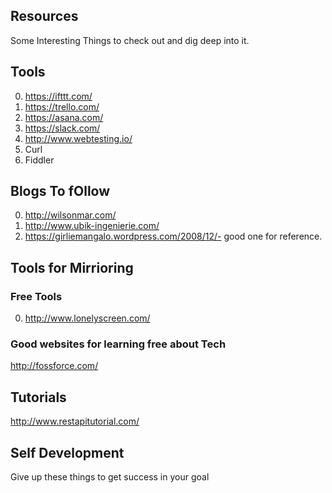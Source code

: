## Resources

Some Interesting Things to check out and dig deep into it.

## Tools

0. https://ifttt.com/
1. https://trello.com/
2. https://asana.com/
3. https://slack.com/
4. http://www.webtesting.io/
5. Curl
6. Fiddler

## Blogs To fOllow
0. http://wilsonmar.com/
1. http://www.ubik-ingenierie.com/
2. https://girliemangalo.wordpress.com/2008/12/- good one for reference.

## Tools for Mirrioring

### Free Tools

0. http://www.lonelyscreen.com/

### Good websites for learning free about Tech
http://fossforce.com/

## Tutorials

http://www.restapitutorial.com/

## Self Development
Give up these things to get success in your goal


